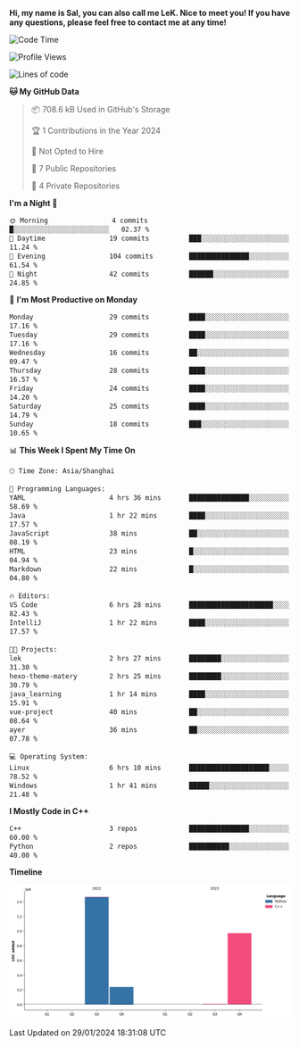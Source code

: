 **Hi, my name is Sal, you can also call me LeK. Nice to meet you! If you have any questions, please feel free to contact me at any time!**

<!--START_SECTION:waka-->
![Code Time](http://img.shields.io/badge/Code%20Time-154%20hrs%2038%20mins-blue)

![Profile Views](http://img.shields.io/badge/Profile%20Views-0-blue)

![Lines of code](https://img.shields.io/badge/From%20Hello%20World%20I%27ve%20Written-2.7%20million%20lines%20of%20code-blue)

**🐱 My GitHub Data** 

> 📦 708.6 kB Used in GitHub's Storage 
 > 
> 🏆 1 Contributions in the Year 2024
 > 
> 🚫 Not Opted to Hire
 > 
> 📜 7 Public Repositories 
 > 
> 🔑 4 Private Repositories 
 > 
**I'm a Night 🦉** 

```text
🌞 Morning                4 commits           █░░░░░░░░░░░░░░░░░░░░░░░░   02.37 % 
🌆 Daytime                19 commits          ███░░░░░░░░░░░░░░░░░░░░░░   11.24 % 
🌃 Evening                104 commits         ███████████████░░░░░░░░░░   61.54 % 
🌙 Night                  42 commits          ██████░░░░░░░░░░░░░░░░░░░   24.85 % 
```
📅 **I'm Most Productive on Monday** 

```text
Monday                   29 commits          ████░░░░░░░░░░░░░░░░░░░░░   17.16 % 
Tuesday                  29 commits          ████░░░░░░░░░░░░░░░░░░░░░   17.16 % 
Wednesday                16 commits          ██░░░░░░░░░░░░░░░░░░░░░░░   09.47 % 
Thursday                 28 commits          ████░░░░░░░░░░░░░░░░░░░░░   16.57 % 
Friday                   24 commits          ████░░░░░░░░░░░░░░░░░░░░░   14.20 % 
Saturday                 25 commits          ████░░░░░░░░░░░░░░░░░░░░░   14.79 % 
Sunday                   18 commits          ███░░░░░░░░░░░░░░░░░░░░░░   10.65 % 
```


📊 **This Week I Spent My Time On** 

```text
🕑︎ Time Zone: Asia/Shanghai

💬 Programming Languages: 
YAML                     4 hrs 36 mins       ███████████████░░░░░░░░░░   58.69 % 
Java                     1 hr 22 mins        ████░░░░░░░░░░░░░░░░░░░░░   17.57 % 
JavaScript               38 mins             ██░░░░░░░░░░░░░░░░░░░░░░░   08.19 % 
HTML                     23 mins             █░░░░░░░░░░░░░░░░░░░░░░░░   04.94 % 
Markdown                 22 mins             █░░░░░░░░░░░░░░░░░░░░░░░░   04.80 % 

🔥 Editors: 
VS Code                  6 hrs 28 mins       █████████████████████░░░░   82.43 % 
IntelliJ                 1 hr 22 mins        ████░░░░░░░░░░░░░░░░░░░░░   17.57 % 

🐱‍💻 Projects: 
lek                      2 hrs 27 mins       ████████░░░░░░░░░░░░░░░░░   31.30 % 
hexo-theme-matery        2 hrs 25 mins       ████████░░░░░░░░░░░░░░░░░   30.79 % 
java_learning            1 hr 14 mins        ████░░░░░░░░░░░░░░░░░░░░░   15.91 % 
vue-project              40 mins             ██░░░░░░░░░░░░░░░░░░░░░░░   08.64 % 
ayer                     36 mins             ██░░░░░░░░░░░░░░░░░░░░░░░   07.78 % 

💻 Operating System: 
Linux                    6 hrs 10 mins       ████████████████████░░░░░   78.52 % 
Windows                  1 hr 41 mins        █████░░░░░░░░░░░░░░░░░░░░   21.48 % 
```

**I Mostly Code in C++** 

```text
C++                      3 repos             ███████████████░░░░░░░░░░   60.00 % 
Python                   2 repos             ██████████░░░░░░░░░░░░░░░   40.00 % 
```



**Timeline**

![Lines of Code chart](https://raw.githubusercontent.com/LeKZzzz/LeKZzzz/master/assets/bar_graph.png)


 Last Updated on 29/01/2024 18:31:08 UTC
<!--END_SECTION:waka-->
